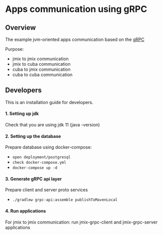# Apps communication using gRPC  

## Overview
The example jvm-oriented apps communication based on the [gRPC](https://grpc.io)

Purpose:
* jmix to jmix communication
* jmix to cuba communication
* cuba to jmix communication
* cuba to cuba communication

## Developers
This is an installation guide for developers.

#### 1. Setting up jdk
Check that you are using jdk 11 (java -version)

#### 2. Setting up the database
Prepare database using docker-compose:
* `open deployment/postgresql`
* `check docker-compose.yml`
* `docker-compose up -d`

#### 3. Generate gRPC api layer
Prepare client and server proto services
* `./gradlew grpc-api:assemble publishToMavenLocal`

#### 4. Run applications
For jmix to jmix communication: run jmix-grpc-client and jmix-grpc-server applications
